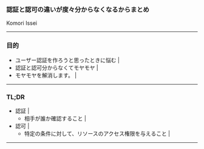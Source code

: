 ### 認証と認可の違いが度々分からなくなるからまとめ
Komori Issei

---

### 目的
- ユーザー認証を作ろうと思ったときに悩む |
- 認証と認可分からなくてモヤモヤ |
- モヤモヤを解消します。 |

---
### TL;DR
- 認証 |
  - 相手が誰か確認すること |
- 認可 |
  - 特定の条件に対して、リソースのアクセス権限を与えること |
---
